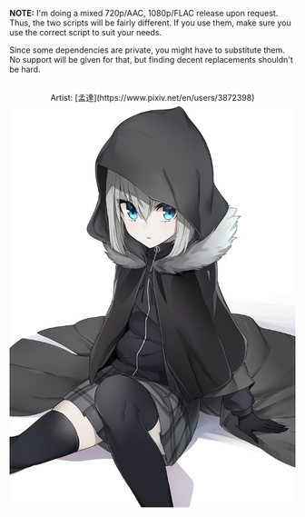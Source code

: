 **NOTE:**
I'm doing a mixed 720p/AAC,
1080p/FLAC release
upon request.
Thus, the two scripts
will be fairly different.
If you use them,
make sure you use
the correct script
to suit your needs.

Since some dependencies are private,
you might have to substitute them.
No support will be given for that,
but finding decent replacements
shouldn't be hard.
<br><br>

<div style="text-align:center">Artist: [孟達](https://www.pixiv.net/en/users/3872398)</div>
<div style="text-align:center; height:600px;"><img src="img/CaseFiles_Gray.jpg" /></div>
